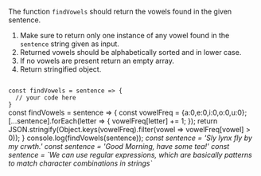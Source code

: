 The function `findVowels` should return the vowels found in the given sentence.

1. Make sure to return only one instance of any vowel found in the `sentence` string given as input.
2. Returned vowels should be alphabetically sorted and in lower case.
3. If no vowels are present return an empty array.
4. Return stringified object.

<codeblock language="javascript" type="exercise" testMode="multipleInput">
<code>
const findVowels = sentence => {
  // your code here
}
</code>

<solution>
const findVowels = sentence => {
  const vowelFreq = {a:0,e:0,i:0,o:0,u:0};
  [...sentence].forEach(letter => {
      vowelFreq[letter] += 1;
  });
  return JSON.stringify(Object.keys(vowelFreq).filter(vowel => vowelFreq[vowel] > 0));
}
</solution>

<testcases>
<caller>
console.log(findVowels(sentence));
</caller>
<testcase>
<i>
const sentence = 'Sly lynx fly by my crwth.'
</i>
</testcase>
<testcase>
<i>
const sentence = 'Good Morning, have some tea!'
</i>
</testcase>
<testcase>
<i>
const sentence = `We can use regular expressions, which are basically patterns to match character combinations in strings`
</i>
</testcase>
</testcases>
</codeblock>